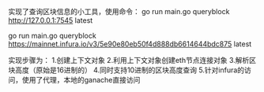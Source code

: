 实现了查询区块信息的小工具，使用命令：
go run main.go queryblock http://127.0.0.1:7545 latest

go run main.go queryblock https://mainnet.infura.io/v3/5e90e80eb50f4d888db6614644bdc875 latest

实现步骤为：
1.创建上下文对象
2.利用上下文对象创建eth节点连接对象
3.解析区块高度（原始是16进制的）
4.同时支持10进制的区块高度查询
5.针对infura的访问，使用了代理，本地的ganache直接访问


